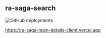 ## ra-saga-search

![GitHub deployments](https://img.shields.io/github/deployments/liaksej/ra-saga-main-details-client/production?style=flat&logo=vercel&logoColor=white&label=vercel)


https://ra-saga-main-details-client.vercel.app